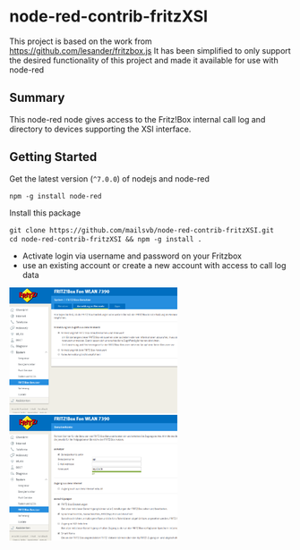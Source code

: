 # node-red-contrib-fritzXSI
This project is based on the work from https://github.com/lesander/fritzbox.js
It has been simplified to only support the desired functionality of this project and made it available for use with node-red

## Summary
This node-red node gives access to the Fritz!Box internal call log and directory to devices supporting the XSI interface.

## Getting Started
Get the latest version (`^7.0.0`) of nodejs and node-red
```
npm -g install node-red
```

Install this package
```
git clone https://github.com/mailsvb/node-red-contrib-fritzXSI.git
cd node-red-contrib-fritzXSI && npm -g install .
```

* Activate login via username and password on your Fritzbox
* use an existing account or create a new account with access to call log data
<p align="left">
  <img src="doc/FritzBoxAnmeldung.png" width="300"/>
  <img src="doc/FritzBoxUser.png" width="300"/>
</p>
